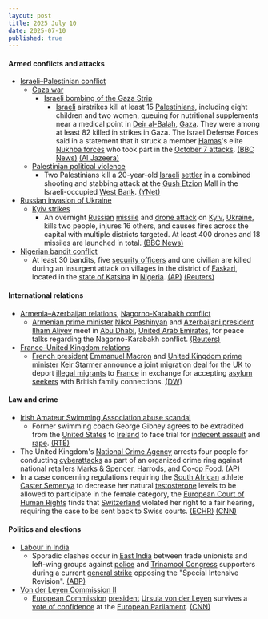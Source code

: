 ```yaml
---
layout: post
title: 2025 July 10
date: 2025-07-10
published: true
---
```



#### Armed conflicts and attacks

* [Israeli–Palestinian conflict](https://en.wikipedia.org/wiki/Israeli%E2%80%93Palestinian_conflict "Israeli–Palestinian conflict")
  * [Gaza war](https://en.wikipedia.org/wiki/Gaza_war "Gaza war")
    * [Israeli bombing of the Gaza Strip](https://en.wikipedia.org/wiki/Israeli_bombing_of_the_Gaza_Strip "Israeli bombing of the Gaza Strip")
      * [Israeli](https://en.wikipedia.org/wiki/Israel "Israel") airstrikes kill at least 15 [Palestinians](https://en.wikipedia.org/wiki/Palestinians "Palestinians"), including eight children and two women, queuing for nutritional supplements near a medical point in [Deir al-Balah](https://en.wikipedia.org/wiki/Deir_al-Balah "Deir al-Balah"), [Gaza](https://en.wikipedia.org/wiki/Gaza_Strip "Gaza Strip"). They were among at least 82 killed in strikes in Gaza. The Israel Defense Forces said in a statement that it struck a member [Hamas](https://en.wikipedia.org/wiki/Hamas "Hamas")'s elite [Nukhba forces](https://en.wikipedia.org/wiki/Nukhba_forces "Nukhba forces") who took part in the [October 7 attacks](https://en.wikipedia.org/wiki/October_7_attacks "October 7 attacks"). [(BBC News)](https://www.bbc.com/news/articles/c4gd01g1gxro) [(Al Jazeera)](https://www.aljazeera.com/news/2025/7/10/israeli-attacks-kill-82-amid-forced-displacement-plans-truce-talks-in-gaza)
  * [Palestinian political violence](https://en.wikipedia.org/wiki/Palestinian_political_violence "Palestinian political violence")
    * Two Palestinians kill a 20-year-old [Israeli](https://en.wikipedia.org/wiki/Israel "Israel") [settler](https://en.wikipedia.org/wiki/Israeli_settlement "Israeli settlement") in a combined shooting and stabbing attack at the [Gush Etzion](https://en.wikipedia.org/wiki/Gush_Etzion "Gush Etzion") Mall in the Israeli-occupied [West Bank](https://en.wikipedia.org/wiki/West_Bank "West Bank"). [(YNet)](https://www.ynetnews.com/article/hyyvb76reg#autoplay)
* [Russian invasion of Ukraine](https://en.wikipedia.org/wiki/Russian_invasion_of_Ukraine "Russian invasion of Ukraine")
  * [Kyiv strikes](https://en.wikipedia.org/wiki/Kyiv_strikes_%282022%E2%80%93present%29 "Kyiv strikes (2022–present)")
    * An overnight [Russian](https://en.wikipedia.org/wiki/Russian_Armed_Forces "Russian Armed Forces") [missile](https://en.wikipedia.org/wiki/Missile "Missile") and [drone attack](https://en.wikipedia.org/wiki/Drone_warfare "Drone warfare") on [Kyiv](https://en.wikipedia.org/wiki/Kyiv "Kyiv"), [Ukraine](https://en.wikipedia.org/wiki/Ukraine "Ukraine"), kills two people, injures 16 others, and causes fires across the capital with multiple districts targeted. At least 400 drones and 18 missiles are launched in total. [(BBC News)](https://www.bbc.com/news/articles/cj3rvpe06rxo)
* [Nigerian bandit conflict](https://en.wikipedia.org/wiki/Nigerian_bandit_conflict "Nigerian bandit conflict")
  * At least 30 bandits, five [security officers](https://en.wikipedia.org/wiki/Nigerian_Armed_Forces "Nigerian Armed Forces") and one civilian are killed during an insurgent attack on villages in the district of [Faskari](https://en.wikipedia.org/wiki/Faskari "Faskari"), located in the [state of Katsina](https://en.wikipedia.org/wiki/Katsina_State "Katsina State") in [Nigeria](https://en.wikipedia.org/wiki/Nigeria "Nigeria"). [(AP)](https://apnews.com/article/nigeria-northwest-attack-gunmen-59c721acbb08101f741aa92ce885cf16) [(Reuters)](https://www.reuters.com/world/africa/nigerian-forces-kill-30-bandits-northwest-katsina-counter-operation-2025-07-10/)

#### International relations

* [Armenia–Azerbaijan relations](https://en.wikipedia.org/wiki/Armenia%E2%80%93Azerbaijan_relations "Armenia–Azerbaijan relations"), [Nagorno-Karabakh conflict](https://en.wikipedia.org/wiki/Nagorno-Karabakh_conflict "Nagorno-Karabakh conflict")
  * [Armenian prime minister](https://en.wikipedia.org/wiki/Prime_Minister_of_Armenia "Prime Minister of Armenia") [Nikol Pashinyan](https://en.wikipedia.org/wiki/Nikol_Pashinyan "Nikol Pashinyan") and [Azerbaijani president](https://en.wikipedia.org/wiki/President_of_Azerbaijan "President of Azerbaijan") [Ilham Aliyev](https://en.wikipedia.org/wiki/Ilham_Aliyev "Ilham Aliyev") meet in [Abu Dhabi](https://en.wikipedia.org/wiki/Abu_Dhabi "Abu Dhabi"), [United Arab Emirates](https://en.wikipedia.org/wiki/United_Arab_Emirates "United Arab Emirates"), for peace talks regarding the Nagorno-Karabakh conflict. [(Reuters)](https://www.reuters.com/world/middle-east/armenia-azerbaijan-hold-substantive-talks-no-big-breakthrough-2025-07-10/)
* [France–United Kingdom relations](https://en.wikipedia.org/wiki/France%E2%80%93United_Kingdom_relations "France–United Kingdom relations")
  * [French president](https://en.wikipedia.org/wiki/President_of_France "President of France") [Emmanuel Macron](https://en.wikipedia.org/wiki/Emmanuel_Macron "Emmanuel Macron") and [United Kingdom prime minister](https://en.wikipedia.org/wiki/Prime_Minister_of_the_United_Kingdom "Prime Minister of the United Kingdom") [Keir Starmer](https://en.wikipedia.org/wiki/Keir_Starmer "Keir Starmer") announce a joint migration deal for the [UK](https://en.wikipedia.org/wiki/United_Kingdom "United Kingdom") to deport [illegal migrants](https://en.wikipedia.org/wiki/Illegal_immigration_to_the_United_Kingdom "Illegal immigration to the United Kingdom") to [France](https://en.wikipedia.org/wiki/France "France") in exchange for accepting [asylum seekers](https://en.wikipedia.org/wiki/Asylum_seeker "Asylum seeker") with British family connections. [(DW)](https://www.dw.com/en/france-and-uk-agree-to-joint-migration-deal/a-73233990)

#### Law and crime

* [Irish Amateur Swimming Association abuse scandal](https://en.wikipedia.org/wiki/Irish_Amateur_Swimming_Association#Abuse_scandals_and_abolition "Irish Amateur Swimming Association")
  * Former swimming coach George Gibney agrees to be extradited from the [United States](https://en.wikipedia.org/wiki/United_States "United States") to [Ireland](https://en.wikipedia.org/wiki/Republic_of_Ireland "Republic of Ireland") to face trial for [indecent assault](https://en.wikipedia.org/wiki/Indecent_assault "Indecent assault") and [rape](https://en.wikipedia.org/wiki/Rape "Rape"). [(RTÉ)](https://www.rte.ie/news/2025/0710/1522869-george-gibney-court/)
* The United Kingdom's [National Crime Agency](https://en.wikipedia.org/wiki/National_Crime_Agency "National Crime Agency") arrests four people for conducting [cyberattacks](https://en.wikipedia.org/wiki/Cyberattack "Cyberattack") as part of an organized crime ring against national retailers [Marks & Spencer](https://en.wikipedia.org/wiki/Marks_%26_Spencer "Marks & Spencer"), [Harrods](https://en.wikipedia.org/wiki/Harrods "Harrods"), and [Co-op Food](https://en.wikipedia.org/wiki/Co-op_Food "Co-op Food"). [(AP)](https://apnews.com/article/britain-cyberattack-retailers-arrests-9f9ea474a42acd147b81c5a7ff3ff05d)
* In a case concerning regulations requiring the [South African](https://en.wikipedia.org/wiki/South_Africa "South Africa") athlete [Caster Semenya](https://en.wikipedia.org/wiki/Caster_Semenya "Caster Semenya") to decrease her natural [testosterone](https://en.wikipedia.org/wiki/Testosterone "Testosterone") levels to be allowed to participate in the female category, the [European Court of Human Rights](https://en.wikipedia.org/wiki/European_Court_of_Human_Rights "European Court of Human Rights") finds that [Switzerland](https://en.wikipedia.org/wiki/Switzerland "Switzerland") violated her right to a fair hearing, requiring the case to be sent back to Swiss courts. [(ECHR)](https://hudoc.echr.coe.int/fre-press?i=003-8280639-11659757) [(CNN)](https://www.cnn.com/2025/07/10/sport/caster-semenya-european-court-of-human-rights-appeal-spt)

#### Politics and elections

* [Labour in India](https://en.wikipedia.org/wiki/Labour_in_India "Labour in India")
  * Sporadic clashes occur in [East India](https://en.wikipedia.org/wiki/East_India "East India") between trade unionists and left-wing groups against [police](https://en.wikipedia.org/wiki/Police_of_India "Police of India") and [Trinamool Congress](https://en.wikipedia.org/wiki/Trinamool_Congress "Trinamool Congress") supporters during a current [general strike](https://en.wikipedia.org/wiki/General_strike "General strike") opposing the "Special Intensive Revision". [(ABP)](https://news.abplive.com/cities/sporadic-violence-in-bengal-mahagathbandhan-muscle-in-patna-mark-general-strike-in-east-india-1786610)
* [Von der Leyen Commission II](https://en.wikipedia.org/wiki/Von_der_Leyen_Commission_II "Von der Leyen Commission II")
  * [European Commission](https://en.wikipedia.org/wiki/European_Commission "European Commission") [president](https://en.wikipedia.org/wiki/President_of_the_European_Commission "President of the European Commission") [Ursula von der Leyen](https://en.wikipedia.org/wiki/Ursula_von_der_Leyen "Ursula von der Leyen") survives a [vote of confidence](https://en.wikipedia.org/wiki/Vote_of_confidence "Vote of confidence") at the [European Parliament](https://en.wikipedia.org/wiki/European_Parliament "European Parliament"). [(CNN)](https://edition.cnn.com/2025/07/10/europe/von-der-leyen-confidence-vote-intl)
